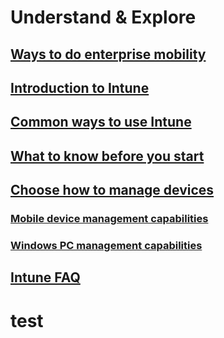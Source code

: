# Understand & Explore

## [Ways to do enterprise mobility](Ways-to-do-enterprise-mobility.md)
## [Introduction to Intune](introduction-to-microsoft-intune.md)
## [Common ways to use Intune](common-ways-to-use-intune.md)
## [What to know before you start](What-to-know-before-setting-up-microsoft-intune.md)
## [Choose how to manage devices](choose-how-to-manage-devices.md)
### [Mobile device management capabilities](Mobile-device-management-capabilities-in-microsoft-intune.md)
### [Windows PC management capabilities](Windows-PC-management-capabilities-in-microsoft-intune.md)
## [Intune FAQ](frequently-asked-questions-for-microsoft-intune.md)

# test
